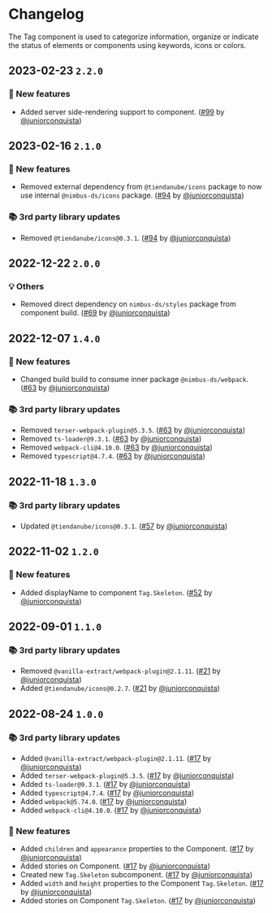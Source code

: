 # Changelog

The Tag component is used to categorize information, organize or indicate the status of elements or components using keywords, icons or colors.

## 2023-02-23 `2.2.0`

### 🎉 New features

- Added server side-rendering support to component. ([#99](https://github.com/TiendaNube/nimbus-design-system/pull/99) by [@juniorconquista](https://github.com/juniorconquista))

## 2023-02-16 `2.1.0`

### 🎉 New features

- Removed external dependency from `@tiendanube/icons` package to now use internal `@nimbus-ds/icons` package. ([#94](https://github.com/TiendaNube/nimbus-design-system/pull/#94) by [@juniorconquista](https://github.com/juniorconquista))

### 📚 3rd party library updates

- Removed `@tiendanube/icons@0.3.1`. ([#94](https://github.com/TiendaNube/nimbus-design-system/pull/#94) by [@juniorconquista](https://github.com/juniorconquista))

## 2022-12-22 `2.0.0`

### 💡 Others

- Removed direct dependency on `nimbus-ds/styles` package from component build. ([#69](https://github.com/TiendaNube/nimbus-design-system/pull/69) by [@juniorconquista](https://github.com/juniorconquista))

## 2022-12-07 `1.4.0`

### 🎉 New features

- Changed build build to consume inner package `@nimbus-ds/webpack`. ([#63](https://github.com/TiendaNube/nimbus-design-system/pull/63) by [@juniorconquista](https://github.com/juniorconquista))

### 📚 3rd party library updates

- Removed `terser-webpack-plugin@5.3.5`. ([#63](https://github.com/TiendaNube/nimbus-design-system/pull/63) by [@juniorconquista](https://github.com/juniorconquista))
- Removed `ts-loader@9.3.1`. ([#63](https://github.com/TiendaNube/nimbus-design-system/pull/63) by [@juniorconquista](https://github.com/juniorconquista))
- Removed `webpack-cli@4.10.0`. ([#63](https://github.com/TiendaNube/nimbus-design-system/pull/63) by [@juniorconquista](https://github.com/juniorconquista))
- Removed `typescript@4.7.4`. ([#63](https://github.com/TiendaNube/nimbus-design-system/pull/63) by [@juniorconquista](https://github.com/juniorconquista))

## 2022-11-18 `1.3.0`

### 📚 3rd party library updates

- Updated `@tiendanube/icons@0.3.1`. ([#57](https://github.com/TiendaNube/nimbus-design-system/pull/#57) by [@juniorconquista](https://github.com/juniorconquista))

## 2022-11-02 `1.2.0`

### 🎉 New features

- Added displayName to component `Tag.Skeleton`. ([#52](https://github.com/TiendaNube/nimbus-design-system/pull/52) by [@juniorconquista](https://github.com/juniorconquista))

## 2022-09-01 `1.1.0`

### 📚 3rd party library updates

- Removed `@vanilla-extract/webpack-plugin@2.1.11`. ([#21](https://github.com/TiendaNube/nimbus-design-system/pull/21) by [@juniorconquista](https://github.com/juniorconquista))
- Added `@tiendanube/icons@0.2.7`. ([#21](https://github.com/TiendaNube/nimbus-design-system/pull/21) by [@juniorconquista](https://github.com/juniorconquista))

## 2022-08-24 `1.0.0`

### 📚 3rd party library updates

- Added `@vanilla-extract/webpack-plugin@2.1.11`. ([#17](https://github.com/TiendaNube/nimbus-design-system/pull/17) by [@juniorconquista](https://github.com/juniorconquista))
- Added `terser-webpack-plugin@5.3.5`. ([#17](https://github.com/TiendaNube/nimbus-design-system/pull/17) by [@juniorconquista](https://github.com/juniorconquista))
- Added `ts-loader@9.3.1`. ([#17](https://github.com/TiendaNube/nimbus-design-system/pull/17) by [@juniorconquista](https://github.com/juniorconquista))
- Added `typescript@4.7.4`. ([#17](https://github.com/TiendaNube/nimbus-design-system/pull/17) by [@juniorconquista](https://github.com/juniorconquista))
- Added `webpack@5.74.0`. ([#17](https://github.com/TiendaNube/nimbus-design-system/pull/17) by [@juniorconquista](https://github.com/juniorconquista))
- Added `webpack-cli@4.10.0`. ([#17](https://github.com/TiendaNube/nimbus-design-system/pull/17) by [@juniorconquista](https://github.com/juniorconquista))

### 🎉 New features

- Added `children` and `appearance` properties to the Component. ([#17](https://github.com/TiendaNube/nimbus-design-system/pull/17) by [@juniorconquista](https://github.com/juniorconquista))
- Added stories on Component. ([#17](https://github.com/TiendaNube/nimbus-design-system/pull/17) by [@juniorconquista](https://github.com/juniorconquista))
- Created new `Tag.Skeleton` subcomponent. ([#17](https://github.com/TiendaNube/nimbus-design-system/pull/17) by [@juniorconquista](https://github.com/juniorconquista))
- Added `width` and `height` properties to the Component `Tag.Skeleton`. ([#17](https://github.com/TiendaNube/nimbus-design-system/pull/17) by [@juniorconquista](https://github.com/juniorconquista))
- Added stories on Component `Tag.Skeleton`. ([#17](https://github.com/TiendaNube/nimbus-design-system/pull/17) by [@juniorconquista](https://github.com/juniorconquista))
